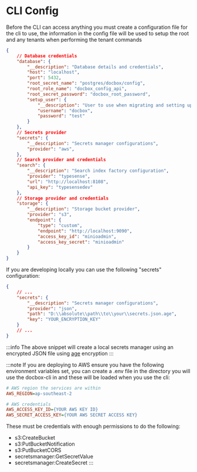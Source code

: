 # CLI Config

Before the CLI can access anything you must create a configuration file for the cli to use, the information in the config file will be used to setup the root and any 
tenants when performing the tenant commands



```json title="cli-config.json"
{
    // Database credentials
    "database": {
        "__description": "Database details and credentials",
        "host": "localhost",
        "port": 5432,
        "root_secret_name": "postgres/docbox/config",
        "root_role_name": "docbox_config_api",
        "root_secret_password": "docbox_root_password",
        "setup_user": {
            "__description": "User to use when migrating and setting up database, should have higher permissions",
            "username": "docbox",
            "password": "test"
        }
    },
    // Secrets provider
    "secrets": {
        "__description": "Secrets manager configurations",
        "provider": "aws",
    },
    // Search provider and credentials
    "search": {
        "__description": "Search index factory configuration",
        "provider": "typesense",
        "url": "http://localhost:8108",
        "api_key": "typesensedev"
    },
    // Storage provider and credentials
    "storage": {
        "__description": "Storage bucket provider",
        "provider": "s3",
        "endpoint": {
            "type": "custom",
            "endpoint": "http://localhost:9090",
            "access_key_id": "minioadmin",
            "access_key_secret": "minioadmin"
        }
    }
}
```

If you are developing locally you can use the following "secrets" configuration:

```json title="cli-config.json"
{
    // ...
    "secrets": {
        "__description": "Secrets manager configurations",
        "provider": "json",
        "path": "D:\\absolute\\path\\to\\your\\secrets.json.age",
        "key": "YOUR_ENCRYPTION_KEY"
    }
    // ...
}
```

:::info
The above snippet will create a local secrets manager using an encrypted JSON file using [age](https://github.com/FiloSottile/age) encryption
:::


:::note 
If you are deploying to AWS ensure you have the following environment variables set, you
can create a .env file in the directory you will use the docbox-cli in and these will be 
loaded when you use the cli:
```ini
# AWS region the services are within
AWS_REGION=ap-southeast-2

# AWS credentials
AWS_ACCESS_KEY_ID={YOUR AWS KEY ID}
AWS_SECRET_ACCESS_KEY={YOUR AWS SECRET ACCESS KEY}
```
These must be credentials with enough permissions to do the following:
- s3:CreateBucket
- s3:PutBucketNotification
- s3:PutBucketCORS
- secretsmanager:GetSecretValue
- secretsmanager:CreateSecret
:::
